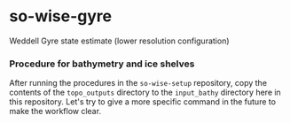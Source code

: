 # so-wise-gyre
Weddell Gyre state estimate (lower resolution configuration)

### Procedure for bathymetry and ice shelves
After running the procedures in the `so-wise-setup` repository, copy the contents of the `topo_outputs` directory to the `input_bathy` directory here in this repository. Let's try to give a more specific command in the future to make the workflow clear. 
